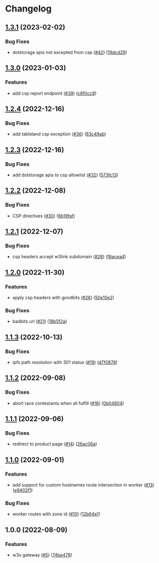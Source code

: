 # Changelog

## [1.3.1](https://github.com/web3-storage/w3link/compare/w3link-edge-gateway-v1.3.0...w3link-edge-gateway-v1.3.1) (2023-02-02)


### Bug Fixes

* dotstorage apis not excepted from csp ([#42](https://github.com/web3-storage/w3link/issues/42)) ([19dcd29](https://github.com/web3-storage/w3link/commit/19dcd29e81e70a9facef5dd96c59fb069cdccaa0))

## [1.3.0](https://github.com/web3-storage/w3link/compare/w3link-edge-gateway-v1.2.4...w3link-edge-gateway-v1.3.0) (2023-01-03)


### Features

* add csp report endpoint ([#39](https://github.com/web3-storage/w3link/issues/39)) ([c8f0cc9](https://github.com/web3-storage/w3link/commit/c8f0cc9b76768b0f63350c24f81fa7cb0383b3f6))

## [1.2.4](https://github.com/web3-storage/w3link/compare/w3link-edge-gateway-v1.2.3...w3link-edge-gateway-v1.2.4) (2022-12-16)


### Bug Fixes

* add tableland csp exception ([#36](https://github.com/web3-storage/w3link/issues/36)) ([83c49ab](https://github.com/web3-storage/w3link/commit/83c49abc710142a90d552dadcfc0d1027a9e0f17))

## [1.2.3](https://github.com/web3-storage/w3link/compare/w3link-edge-gateway-v1.2.2...w3link-edge-gateway-v1.2.3) (2022-12-16)


### Bug Fixes

* add dotstorage apis to csp allowlist ([#32](https://github.com/web3-storage/w3link/issues/32)) ([573fc13](https://github.com/web3-storage/w3link/commit/573fc13ac982e11594853928192be5ac973c9702))

## [1.2.2](https://github.com/web3-storage/w3link/compare/w3link-edge-gateway-v1.2.1...w3link-edge-gateway-v1.2.2) (2022-12-08)


### Bug Fixes

* CSP directives ([#30](https://github.com/web3-storage/w3link/issues/30)) ([6b19faf](https://github.com/web3-storage/w3link/commit/6b19fafed69b7687585d41fd8613258ce307821b))

## [1.2.1](https://github.com/web3-storage/w3link/compare/w3link-edge-gateway-v1.2.0...w3link-edge-gateway-v1.2.1) (2022-12-07)


### Bug Fixes

* csp headers accept w3link subdomain ([#28](https://github.com/web3-storage/w3link/issues/28)) ([f8acea4](https://github.com/web3-storage/w3link/commit/f8acea4aac272dff2707b96af0cd01c63adde59f))

## [1.2.0](https://github.com/web3-storage/w3link/compare/w3link-edge-gateway-v1.1.3...w3link-edge-gateway-v1.2.0) (2022-11-30)


### Features

* apply csp headers with goodbits ([#26](https://github.com/web3-storage/w3link/issues/26)) ([50e10e2](https://github.com/web3-storage/w3link/commit/50e10e20bfa087bcdd505f1380d12f776506082d))


### Bug Fixes

* badbits url ([#21](https://github.com/web3-storage/w3link/issues/21)) ([18b5f2a](https://github.com/web3-storage/w3link/commit/18b5f2a8d1889057b620545ecbc9e44226e1b894))

## [1.1.3](https://github.com/web3-storage/w3link/compare/w3link-edge-gateway-v1.1.2...w3link-edge-gateway-v1.1.3) (2022-10-13)


### Bug Fixes

* ipfs path resolution with 301 status ([#19](https://github.com/web3-storage/w3link/issues/19)) ([d7f0878](https://github.com/web3-storage/w3link/commit/d7f0878f59ae35be909855bf825ce387db895d1e))

## [1.1.2](https://github.com/web3-storage/w3link/compare/w3link-edge-gateway-v1.1.1...w3link-edge-gateway-v1.1.2) (2022-09-08)


### Bug Fixes

* abort race contestants when all fulfill ([#16](https://github.com/web3-storage/w3link/issues/16)) ([0b04804](https://github.com/web3-storage/w3link/commit/0b0480493b0955ea727b48443b99a07d2b5f9eba))

## [1.1.1](https://github.com/web3-storage/w3link/compare/w3link-edge-gateway-v1.1.0...w3link-edge-gateway-v1.1.1) (2022-09-06)


### Bug Fixes

* redirect to product page ([#14](https://github.com/web3-storage/w3link/issues/14)) ([26ac06a](https://github.com/web3-storage/w3link/commit/26ac06a43fff6bac3596b7b0f6ff2f85e7c75f5d))

## [1.1.0](https://github.com/web3-storage/w3link/compare/w3link-edge-gateway-v1.0.0...w3link-edge-gateway-v1.1.0) (2022-09-01)


### Features

* add support for custom hostnames route intersection in worker ([#13](https://github.com/web3-storage/w3link/issues/13)) ([e9402f1](https://github.com/web3-storage/w3link/commit/e9402f147d8f127429450fb7db51cc24b02484bc))


### Bug Fixes

* worker routes with zone id ([#10](https://github.com/web3-storage/w3link/issues/10)) ([12b64e1](https://github.com/web3-storage/w3link/commit/12b64e17e90ce7353737e4407270d5e4de37cc26))

## 1.0.0 (2022-08-09)


### Features

* w3s gateway ([#5](https://github.com/web3-storage/w3link/issues/5)) ([74be479](https://github.com/web3-storage/w3link/commit/74be479bc8ca012b18bcb542842dfd675cc00022))
